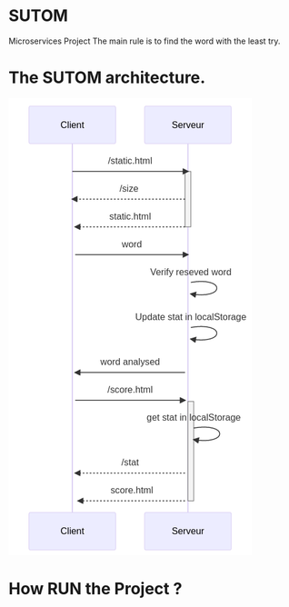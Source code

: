 # SUTOM
Microservices Project
The main rule is to find the word with the least try. 

# The SUTOM architecture.
![alt text](Sequence_diagram.png)


# How RUN the Project ?
